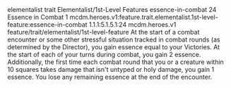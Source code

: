 <ability>
  <metadata>
    <class>elementalist</class>
    <feature_type>trait</feature_type>
    <file_dpath>Elementalist/1st-Level Features</file_dpath>
    <item_id>essence-in-combat</item_id>
    <item_index>24</item_index>
    <item_name>Essence in Combat</item_name>
    <level>1</level>
    <scc>mcdm.heroes.v1:feature.trait.elementalist.1st-level-feature:essence-in-combat</scc>
    <scdc>1.1.1:5.1.5.1:24</scdc>
    <source>mcdm.heroes.v1</source>
    <type>feature/trait/elementalist/1st-level-feature</type>
  </metadata>
  <effects>
    <effect type="mundane">At the start of a combat encounter or some other stressful situation tracked in combat rounds (as determined by the Director), you gain essence equal to your Victories. At the start of each of your turns during combat, you gain 2 essence.
Additionally, the first time each combat round that you or a creature within 10 squares takes damage that isn&apos;t untyped or holy damage, you gain 1 essence.
You lose any remaining essence at the end of the encounter.</effect>
  </effects>
</ability>
